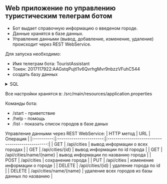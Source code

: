 ## Web приложение по управлению туристическим телеграм ботом ##

* Бот выдает справочную информацию о введеном городе.
* Данные хранятся в базе данных.
* Управление данными (вывод, добавление, изменение, удаление) происходит через REST WebService.

Для запуска необходимо:
* Имя телеграм бота: TouristAssistant
* Токен: 2017117922:AAGstqPujtI1v6QvrhgMvr9nbzzVFuhC544
* cоздать базу данных
<details>
    <summary>SQL</summary>
    CREATE DATABASE tourist_telegram_bot;

CREATE TABLE tourist_telegram_bot.city(
id INT AUTO_INCREMENT PRIMARY KEY,
city_name VARCHAR(50) NOT NULL,
information TEXT
);
</details>

Все настройки хранятся в: /src/main/resources/application.properties

Команды бота:
* /start - приветствие
* /help - помощь
* /list - показать список городов в базе даных

Управление данными через REST WebService:
| HTTP метод |           URL           |                Операция                          |
|:----------:|:-----------------------:|:------------------------------------------------:|
| GET        | /api/cities             | вывод информации о всех городах                  |
| GET        | /api/cities/{id}        | вывод информации по id города                    |
| GET        | /api/cities/name/{name} | вывод информации по названию города              |
| POST       | /api/cities             | сохранение города                                |
| PUT        | /api/cities             | изменение информации о городе                    |
| DELETE     | /api/cities/{id}        | удаление города по id                            | 
| DELETE     | /api/cities/name/{name} | удаление всех городов из базы данных по названию |


